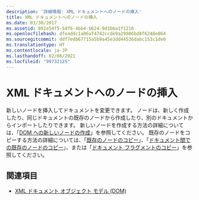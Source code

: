 ```yaml
---
description: '詳細情報: XML ドキュメントへのノードの挿入'
title: XML ドキュメントへのノードの挿入
ms.date: 03/30/2017
ms.assetid: 891e54f5-54f6-4bb4-b624-9d1b6a1f1216
ms.openlocfilehash: dfeaddc1a06af4742ccde9a29806bd8f6248e864
ms.sourcegitcommit: ddf7edb67715a5b9a45e3dd44536dabc153c1de0
ms.translationtype: HT
ms.contentlocale: ja-JP
ms.lasthandoff: 02/06/2021
ms.locfileid: "99732125"
---
```

# <a name="inserting-nodes-into-an-xml-document"></a>XML ドキュメントへのノードの挿入

新しいノードを挿入してドキュメントを変更できます。 ノードは、新しく作成したり、同じドキュメントの既存のノードから作成したり、別のドキュメントからインポートしたりできます。 新しいノードを作成する方法の詳細については、「[DOM への新しいノードの作成](create-new-nodes-in-the-dom.md)」を参照してください。 既存のノードをコピーする方法の詳細については、「[既存のノードのコピー](copy-existing-nodes.md)」、「[ドキュメント間での既存のノードのコピー](copying-existing-nodes-from-one-document-to-another.md)」、または「[ドキュメント フラグメントのコピー](copying-document-fragments.md)」を参照してください。  
  
## <a name="see-also"></a>関連項目

- [XML ドキュメント オブジェクト モデル (DOM)](xml-document-object-model-dom.md)
